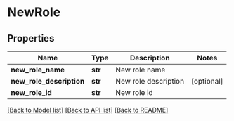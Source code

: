 # NewRole

## Properties
Name | Type | Description | Notes
------------ | ------------- | ------------- | -------------
**new_role_name** | **str** | New role name | 
**new_role_description** | **str** | New role description | [optional] 
**new_role_id** | **str** | New role id | 

[[Back to Model list]](../README.md#documentation-for-models) [[Back to API list]](../README.md#documentation-for-api-endpoints) [[Back to README]](../README.md)

